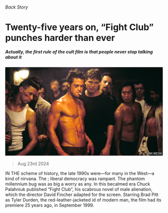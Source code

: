 ###### Back Story

# Twenty-five years on, “Fight Club” punches harder than ever 

##### Actually, the first rule of the cult film is that people never stop talking about it 

![image](images/20240831_CUP001.jpg) 

> Aug 23rd 2024 

IN THE scheme of history, the late 1990s were—for many in the West—a kind of nirvana. The ; liberal democracy was rampant. The phantom millennium bug was as big a worry as any. In this becalmed era Chuck Palahniuk published “Fight Club”, his scabrous novel of male alienation, which the director David Fincher adapted for the screen. Starring Brad Pitt as Tyler Durden, the red-leather-jacketed id of modern man, the film had its premiere 25 years ago, in September 1999.

